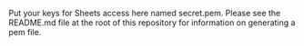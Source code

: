 Put your keys for Sheets access here named secret.pem.
Please see the README.md file at the root of this repository for information on generating a pem file.
